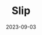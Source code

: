 ---
title: Slip
fulltitle: Slip
date: 2023-09-03
tags:
- 2023
characters:
- tzipora
categories: []
keywords:
- 2023
url: /stories/slip/
toc: false
rgb: 100, 90, 131
image: /images/fullres/slip.jpg
reddit: null
print: null
video: null
caption: Lame sketch I did in place of finishing a drawing. Very purple.
---